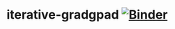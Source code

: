 # iterative-gradgpad [![Binder](https://mybinder.org/badge_logo.svg)](https://mybinder.org/v2/gh/acostapazo/iterative-gradgpad/HEAD?filepath=grad-gpad.ipynb)

